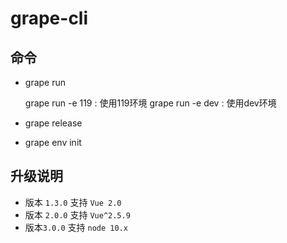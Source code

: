 # grape-cli

## 命令

* grape run

    grape run -e 119  : 使用119环境
    grape run -e dev : 使用dev环境

* grape release

* grape env init


## 升级说明

* 版本 `1.3.0` 支持 `Vue 2.0`
* 版本 `2.0.0` 支持 `Vue^2.5.9`
* 版本`3.0.0` 支持 `node 10.x`

